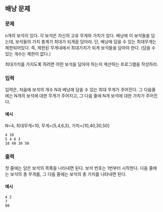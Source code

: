 ## 배낭 문제

### 문제

n개의 보석이 있다. 각 보석은 자신의 고유 무게와 가치가 있다. 배낭에 이 보석들을 담는데,
보석들의 가치 총계가 최대가 되게끔 담아라. 단, 배낭에 담을 수 있는 최대무게는 제한되어있다.
즉, 제한된 무게내에서 최대가치가 되게 보석들을 담아야 한다. (담을 수 있는 개수는 제한이 없다.)

최대가치를 가지도록 하려면 어떤 보석을 담아야 하는지 계산하는 프로그램을 작성하라.

### 입력

입력은, 처음에 보석의 개수 N과 베낭에 담을 수 있는 최대 무게가 주어진다.
그 다음줄에는 N개의 보석에 대한 무게가 주어지고,
그 다음 줄에 N개 보석에 대한 가치가 주어진다.

#### 예시

N=4, 최대무게=10, 무게={5,4,6,3}, 가치={10,40,30,50}

```
4 10
5 4 6 3
10 40 30 50
```

### 출력

첫 줄에는 담은 보석의 목록을 나타내면 된다. 보석 번호는 1번부터 시작한다.
다음 줄에는 보석의 총 무게를, 그 다음 줄에는 보석의 총 가치를 나타내면 된다.

#### 예시

```
4 2 
7
90
```
